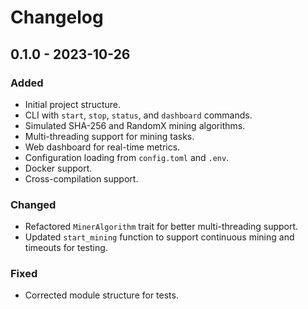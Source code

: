 # Changelog

## 0.1.0 - 2023-10-26

### Added

- Initial project structure.
- CLI with `start`, `stop`, `status`, and `dashboard` commands.
- Simulated SHA-256 and RandomX mining algorithms.
- Multi-threading support for mining tasks.
- Web dashboard for real-time metrics.
- Configuration loading from `config.toml` and `.env`.
- Docker support.
- Cross-compilation support.

### Changed

- Refactored `MinerAlgorithm` trait for better multi-threading support.
- Updated `start_mining` function to support continuous mining and timeouts for testing.

### Fixed

- Corrected module structure for tests.

